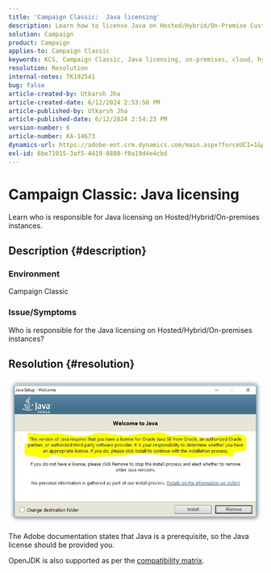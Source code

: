 ```yaml
---
title: 'Campaign Classic:  Java licensing'
description: Learn how to license Java on Hosted/Hybrid/On-Premise Customers.
solution: Campaign
product: Campaign
applies-to: Campaign Classic
keywords: KCS, Campaign Classic, Java licensing, on-premises, cloud, hybrid
resolution: Resolution
internal-notes: TK192541
bug: false
article-created-by: Utkarsh Jha
article-created-date: 6/12/2024 2:53:50 PM
article-published-by: Utkarsh Jha
article-published-date: 6/12/2024 2:54:23 PM
version-number: 6
article-number: KA-14673
dynamics-url: https://adobe-ent.crm.dynamics.com/main.aspx?forceUCI=1&pagetype=entityrecord&etn=knowledgearticle&id=c0785590-cb28-ef11-840a-00224808decd
exl-id: 6be71015-3af5-4419-8880-f0a19d4e4cbd
---
```

# Campaign Classic:  Java licensing


Learn who is responsible for Java licensing on Hosted/Hybrid/On-premises instances.

## Description {#description}


### Environment

Campaign Classic

### Issue/Symptoms

Who is responsible for the Java licensing on Hosted/Hybrid/On-premises instances?


## Resolution {#resolution}


![](assets/5ccf7221-f327-ef11-840b-6045bd0065b6.png)

The Adobe documentation states that Java is a prerequisite, so the Java license should be provided you.

OpenJDK is also supported as per the [compatibility matrix](https://experienceleague.adobe.com/docs/campaign-classic/using/release-notes/compatibility-matrix.html).
